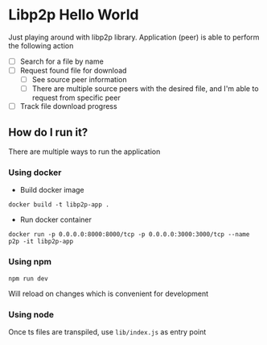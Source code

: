 # Libp2p Hello World

Just playing around with libp2p library. Application (peer) is able to perform the following action

- [ ] Search for a file by name
- [ ] Request found file for download
  - [ ] See source peer information
  - [ ] There are multiple source peers with the desired file, and I'm able to request from specific peer
- [ ] Track file download progress

## How do I run it? ##

There are multiple ways to run the application

### Using docker ###

- Build docker image
```
docker build -t libp2p-app .
```

- Run docker container
```
docker run -p 0.0.0.0:8000:8000/tcp -p 0.0.0.0:3000:3000/tcp --name p2p -it libp2p-app
```

### Using npm ###

```
npm run dev
```

Will reload on changes which is convenient for development

### Using node ###

Once ts files are transpiled, use `lib/index.js` as entry point 